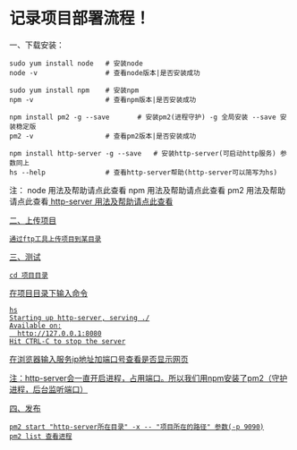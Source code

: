 # 记录项目部署流程！

一、下载安装：

	sudo yum install node 	# 安装node
	node -v					# 查看node版本|是否安装成功

	sudo yum install npm	# 安装npm
	npm -v 					# 查看npm版本|是否安装成功

	npm install pm2 -g --save 		# 安装pm2(进程守护) -g 全局安装 --save 安装稳定版
	pm2 -v 					# 查看pm2版本|是否安装成功

	npm install http-server -g --save	# 安装http-server(可启动http服务) 参数同上
	hs --help				# 查看http-server帮助(http-server可以简写为hs)

注：
	node 用法及帮助请点此查看
	npm 用法及帮助请点此查看
	pm2 用法及帮助请点此查看<a href="https://github.com/roy-lau/log/edit/master/static-pages-deploy/pm2.md" />
	http-server 用法及帮助请点此查看<a href="https://github.com/roy-lau/log/edit/master/static-pages-deploy/hs.md" />
	
二、上传项目
	
	通过ftp工具上传项目到某目录

三、测试
	
	cd 项目目录

在项目目录下输入命令

	hs
	Starting up http-server, serving ./
	Available on:
	  http://127.0.0.1:8080
	Hit CTRL-C to stop the server

在浏览器输入服务ip地址加端口号查看是否显示网页

注：http-server会一直开启进程，占用端口。所以我们用npm安装了pm2（守护进程，后台监听端口）

四、发布

  	pm2 start "http-server所在目录" -x -- "项目所在的路径" 参数(-p 9090)
   	pm2 list 查看进程
